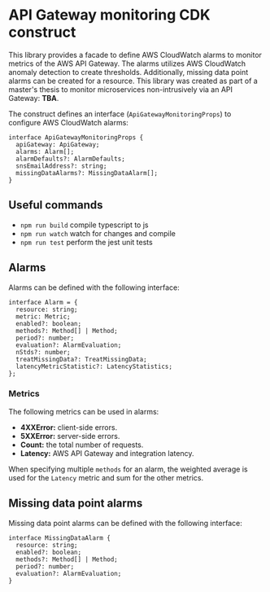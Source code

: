 # API Gateway monitoring CDK construct

This library provides a facade to define AWS CloudWatch alarms to monitor metrics of the AWS API Gateway. The alarms utilizes AWS CloudWatch anomaly detection to create thresholds. Additionally, missing data point alarms can be created for a resource. This library was created as part of a master's thesis to monitor microservices non-intrusively via an API Gateway: **TBA**.

The construct defines an interface (`ApiGatewayMonitoringProps`) to configure AWS CloudWatch alarms:

```
interface ApiGatewayMonitoringProps {
  apiGateway: ApiGateway;
  alarms: Alarm[];
  alarmDefaults?: AlarmDefaults;
  snsEmailAddress?: string;
  missingDataAlarms?: MissingDataAlarm[];
}
```

## Useful commands

* `npm run build`   compile typescript to js
* `npm run watch`   watch for changes and compile
* `npm run test`    perform the jest unit tests

## Alarms

Alarms can be defined with the following interface:

```
interface Alarm = {
  resource: string;
  metric: Metric;
  enabled?: boolean;
  methods?: Method[] | Method;
  period?: number;
  evaluation?: AlarmEvaluation;
  nStds?: number;
  treatMissingData?: TreatMissingData;
  latencyMetricStatistic?: LatencyStatistics;
};
```

### Metrics

The following metrics can be used in alarms:

- **4XXError:** client-side errors.
- **5XXError:** server-side errors.
- **Count:** the total number of requests.
- **Latency:** AWS API Gateway and integration latency.

When specifying multiple `methods` for an alarm, the weighted average is used for the `Latency` metric and sum for the other metrics.

## Missing data point alarms

Missing data point alarms can be defined with the following interface:

```
interface MissingDataAlarm {
  resource: string;
  enabled?: boolean;
  methods?: Method[] | Method;
  period?: number;
  evaluation?: AlarmEvaluation;
}
```
